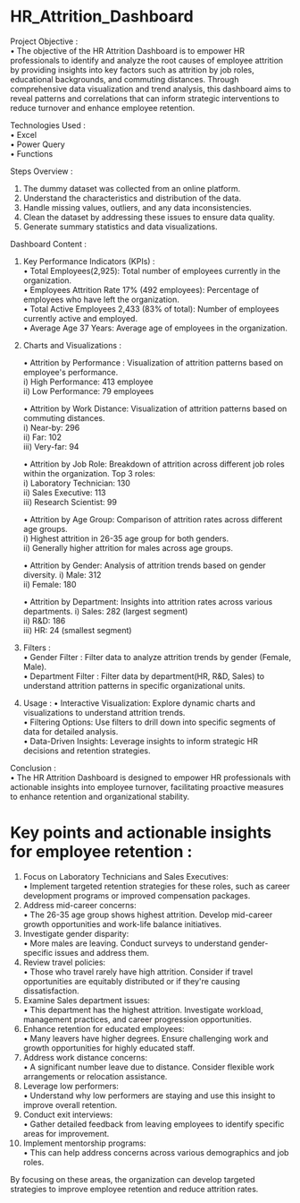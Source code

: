 # HR_Attrition_Dashboard

Project Objective :                                                                                                                                                                                            
  • The objective of the HR Attrition Dashboard is to empower HR professionals to identify and analyze the root causes of employee attrition by providing insights into key factors such as attrition by job 
    roles, educational backgrounds, and commuting distances. Through comprehensive data visualization and trend analysis, this dashboard aims to reveal patterns and correlations that can inform strategic 
    interventions to reduce turnover and enhance employee retention.                                                                                                                                   

Technologies Used :                                                                                                                                                                                           
  • Excel                                                                                                                                                                                                     
  • Power Query                                                                                                                                                                                               
  • Functions                                                                                                                                                                                                 

Steps Overview :
   1) The dummy dataset was collected from an online platform.
   2) Understand the characteristics and distribution of the data.
   3) Handle missing values, outliers, and any data inconsistencies.
   4) Clean the dataset by addressing these issues to ensure data quality.
   5) Generate summary statistics and data visualizations.

Dashboard Content :                                                                                                                                                                                           
   1) Key Performance Indicators (KPIs) :                                                                                                                                                                   
      • Total Employees(2,925): Total number of employees currently in the organization.                                                                                                                         
      • Employees Attrition Rate 17% (492 employees): Percentage of employees who have left the organization.                                                                                                                    
      • Total Active Employees 2,433 (83% of total): Number of employees currently active and employed.                                                                                                                          
      • Average Age 37 Years: Average age of employees in the organization.
      
   3) Charts and Visualizations :
                                                                                                                                                                 
      • Attrition by Performance : Visualization of attrition patterns based on employee's performance.                                                       
             i) High Performance: 413 employee                                                                                                               
             ii) Low Performance: 79 employees
                                                                                                       
      • Attrition by Work Distance: Visualization of attrition patterns based on commuting distances.                                                        
              i) Near-by: 296                                                                                                                                
              ii) Far: 102                                                                                                                                   
              iii) Very-far: 94
                                                                                                                                       
      • Attrition by Job Role: Breakdown of attrition across different job roles within the organization.
               Top 3 roles:                                                                                                                                
                 i) Laboratory Technician: 130                                                                                                              
                 ii) Sales Executive: 113                                                                                                                  
                 iii) Research Scientist: 99                                                                                                                    
                                                                                                          
      • Attrition by Age Group: Comparison of attrition rates across different age groups.                                                                  
                 i) Highest attrition in 26-35 age group for both genders.                                                                                   
                  ii) Generally higher attrition for males across age groups.

                                             
      • Attrition by Gender: Analysis of attrition trends based on gender diversity.                                                                                         i) Male: 312                                                                                                                              
ii) Female: 180                                                                                                                                          
                              
      • Attrition by Department: Insights into attrition rates across various departments.
i) Sales: 282 (largest segment)                                                                                                                            
ii) R&D: 186                                                                                                                                                 
iii) HR: 24 (smallest segment)                                                                                                                          


        
   5) Filters :                                                                                                                                                                                 
      • Gender Filter : Filter data to analyze attrition trends by gender (Female, Male).                                                                                                                                          
      • Department Filter : Filter data by department(HR, R&D, Sales) to understand attrition patterns in specific organizational units.                                                                                                    
   6) Usage :                                                                                                                                                      • Interactive Visualization: Explore dynamic charts and visualizations to understand attrition trends.                                                                                                  
      • Filtering Options: Use filters to drill down into specific segments of data for detailed analysis.                                                                                                  
      • Data-Driven Insights: Leverage insights to inform strategic HR decisions and retention strategies.                                                                                                    

  Conclusion :                                                                                                                                                                                            
      • The HR Attrition Dashboard is designed to empower HR professionals with actionable insights into employee turnover, facilitating proactive measures to enhance retention and organizational stability.

 # Key points and actionable insights for employee retention :

1) Focus on Laboratory Technicians and Sales Executives:                                                                                                  
 • Implement targeted retention strategies for these roles, such as career development programs or improved compensation packages.                        
2) Address mid-career concerns:                                                                                                                              
 • The 26-35 age group shows highest attrition. Develop mid-career growth opportunities and work-life balance initiatives.                                  
3) Investigate gender disparity:                                                                                                                            
 • More males are leaving. Conduct surveys to understand gender-specific issues and address them.                                                          
4) Review travel policies:                                                                                                                                  
 • Those who travel rarely have high attrition. Consider if travel opportunities are equitably distributed or if they're causing dissatisfaction.            
5) Examine Sales department issues:                                                                                                                          
 • This department has the highest attrition. Investigate workload, management practices, and career progression opportunities.                              
6) Enhance retention for educated employees:                                                                                                                 
 • Many leavers have higher degrees. Ensure challenging work and growth opportunities for highly educated staff.                                            
7) Address work distance concerns:                                                                                                                        
 • A significant number leave due to distance. Consider flexible work arrangements or relocation assistance.                                                
8) Leverage low performers:                                                                                                                                  
 • Understand why low performers are staying and use this insight to improve overall retention.                                                              
9) Conduct exit interviews:                                                                                                                                
 •  Gather detailed feedback from leaving employees to identify specific areas for improvement.                                                            
10) Implement mentorship programs:                                                                                                                      
 • This can help address concerns across various demographics and job roles.                                                                                
                                            
By focusing on these areas, the organization can develop targeted strategies to improve employee retention and reduce attrition rates.
 


